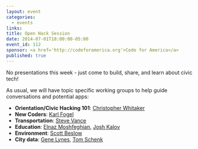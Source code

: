 ```yaml
---
layout: event
categories: 
  - events
links:
title: Open Hack Session
date: 2014-07-01T18:00:00-05:00
event_id: 112
sponsor: <a href='http://codeforamerica.org'>Code for America</a>
published: true
---
```


No presentations this week - just come to build, share, and learn about civic tech!

As usual, we will have topic specific working groups to help guide conversations and potential apps:

* __Orientation/Civic Hacking 101__: [Christopher Whitaker](https://twitter.com/CivicWhitaker)
* __New Coders__: [Karl Fogel](https://twitter.com/kfogel)
* __Transportation__: [Steve Vance](https://twitter.com/stevevance)
* __Education__: [Elnaz Moshfeghian](https://twitter.com/elnazem), [Josh Kalov](https://twitter.com/shua123)
* __Environment__: [Scott Beslow](https://twitter.com/sbeslow)
* __City data__: [Gene Lynes](https://twitter.com/Geneorama), [Tom Schenk](https://twitter.com/tomschenkjr)